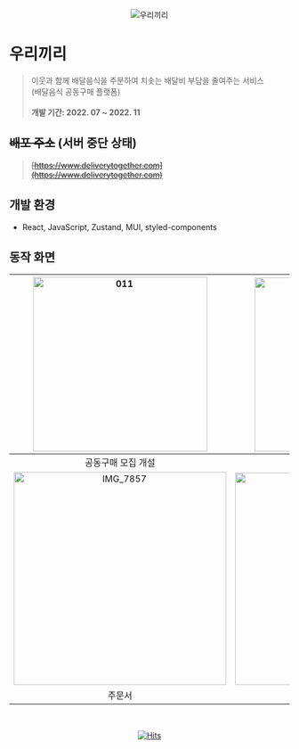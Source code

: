 <div align="center">

![우리끼리](https://github.com/kwaksj329/BetweenUs_FE/assets/75911380/18260459-a636-4fb3-938d-12398566fc10)

</div>

# 우리끼리

> 이웃과 함께 배달음식을 주문하여 치솟는 배달비 부담을 줄여주는 서비스
> <br /> (배달음식 공동구매 플랫폼) <br /><br /> **개발 기간: 2022. 07 ~ 2022. 11**

## ~~배포 주소~~ (서버 중단 상태)

> ~~[https://www.deliverytogether.com](https://www.deliverytogether.com)~~

## 개발 환경

- React, JavaScript, Zustand, MUI, styled-components

## 동작 화면

|   <img width="313" alt="011" src="https://github.com/kwaksj329/BetweenUs_FE/assets/75911380/ff2cefec-9769-45f2-b553-bc99c06f39b0">    | <img width="312" alt="01" src="https://github.com/kwaksj329/BetweenUs_FE/assets/75911380/93d1474d-c17e-4447-8ab3-151c6254e92f"> |              ![03](https://github.com/kwaksj329/BetweenUs_FE/assets/75911380/6f34cc0f-b2ec-438b-bc8b-b4b38e12a813)              |
| :-----------------------------------------------------------------------------------------------------------------------------------: | :-----------------------------------------------------------------------------------------------------------------------------: | :-----------------------------------------------------------------------------------------------------------------------------: |
|                                                          공동구매 모집 개설                                                           |                                                       공동구매 모집 목록                                                        |                                                            모집 지도                                                            |
| <img width="382" alt="IMG_7857" src="https://github.com/kwaksj329/BetweenUs_FE/assets/75911380/a42e8f08-25e0-4df6-a1f6-434503eb3f49"> | <img width="381" alt="05" src="https://github.com/kwaksj329/BetweenUs_FE/assets/75911380/dd0b989a-614d-4fed-9c5b-5a618ea58348"> | <img width="379" alt="04" src="https://github.com/kwaksj329/BetweenUs_FE/assets/75911380/c4333f05-620d-4395-8df9-7ed93eaaabc4"> |
|                                                                주문서                                                                 |                                                            주문 현황                                                            |                                                              채팅                                                               |

<br />

<div align="center">

[![Hits](https://hits.seeyoufarm.com/api/count/incr/badge.svg?url=https%3A%2F%2Fgithub.com%2Fkwaksj329%2FBetweenUs_FE&count_bg=%23FF8501&title_bg=%23555555&icon=&icon_color=%23E7E7E7&title=hits&edge_flat=false)](https://hits.seeyoufarm.com)

</div>
